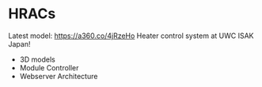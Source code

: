 # HRACs
Latest model:
https://a360.co/4jRzeHo
Heater control system at UWC ISAK Japan!
- 3D models
- Module Controller
- Webserver Architecture
